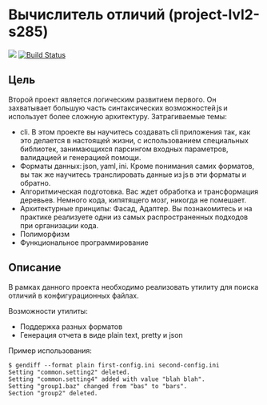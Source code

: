 # Вычислитель отличий (project-lvl2-s285)
<a href="https://codeclimate.com/github/Prisedaka/project-lvl2-s285/maintainability"><img src="https://api.codeclimate.com/v1/badges/6ca15152e1d36a8bee14/maintainability" /></a>
[![Build Status](https://travis-ci.org/Prisedaka/project-lvl2-s285.svg?branch=master)](https://travis-ci.org/Prisedaka/project-lvl2-s285)

## Цель 

Второй проект является логическим развитием первого. Он захватывает большую часть синтаксических возможностей js и использует более сложную архитектуру. Затрагиваемые темы: 
* cli. В этом проекте вы научитесь создавать cli приложения так, как это делается в настоящей жизни, с использованием специальных библиотек, занимающихся парсингом входных параметров, валидацией и генерацией помощи. 
* Форматы данных: json, yaml, ini. Кроме понимания самих форматов, вы так же научитесь транслировать данные из js в эти форматы и обратно. 
* Алгоритмическая подготовка. Вас ждет обработка и трансформация деревьев. Немного кода, кипятящего мозг, никогда не помешает. 
* Архитектурные принципы: Фасад, Адаптер. Вы познакомитесь и на практике реализуете одни из самых распространенных подходов при организации кода. 
* Полиморфизм 
* Функциональное программирование

## Описание 
В рамках данного проекта необходимо реализовать утилиту для поиска отличий в конфигурационных файлах. 

Возможности утилиты: 
* Поддержка разных форматов 
* Генерация отчета в виде plain text, pretty и json 

Пример использования: 
```
$ gendiff --format plain first-config.ini second-config.ini 
Setting "common.setting2" deleted. 
Setting "common.setting4" added with value "blah blah". 
Setting "group1.baz" changed from "bas" to "bars". 
Section "group2" deleted. 
```

